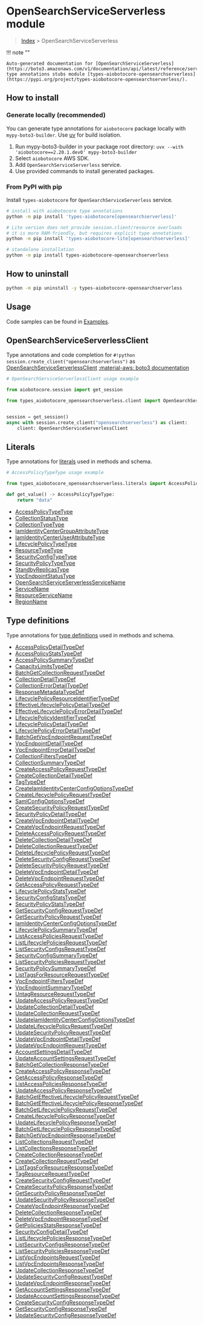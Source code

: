 # OpenSearchServiceServerless module

> [Index](../README.md) > OpenSearchServiceServerless


!!! note ""

    Auto-generated documentation for [OpenSearchServiceServerless](https://boto3.amazonaws.com/v1/documentation/api/latest/reference/services/opensearchserverless.html#opensearchserviceserverless)
    type annotations stubs module [types-aiobotocore-opensearchserverless](https://pypi.org/project/types-aiobotocore-opensearchserverless/).

## How to install

### Generate locally (recommended)

You can generate type annotations for `aiobotocore` package locally with `mypy-boto3-builder`.
Use [uv](https://docs.astral.sh/uv/getting-started/installation/) for build isolation.

1. Run mypy-boto3-builder in your package root directory: `uvx --with 'aiobotocore==2.20.1.dev0' mypy-boto3-builder`
1. Select `aiobotocore` AWS SDK.
1. Add `OpenSearchServiceServerless` service.
1. Use provided commands to install generated packages.



### From PyPI with pip

Install `types-aiobotocore` for `OpenSearchServiceServerless` service.

```bash
# install with aiobotocore type annotations
python -m pip install 'types-aiobotocore[opensearchserverless]'

# Lite version does not provide session.client/resource overloads
# it is more RAM-friendly, but requires explicit type annotations
python -m pip install 'types-aiobotocore-lite[opensearchserverless]'

# standalone installation
python -m pip install types-aiobotocore-opensearchserverless
```



## How to uninstall

```bash
python -m pip uninstall -y types-aiobotocore-opensearchserverless
```

## Usage

Code samples can be found in [Examples](./usage.md).

## OpenSearchServiceServerlessClient

Type annotations and code completion for  `#!python session.create_client("opensearchserverless")` as [OpenSearchServiceServerlessClient](./client.md)
[:material-aws: boto3 documentation](https://boto3.amazonaws.com/v1/documentation/api/latest/reference/services/opensearchserverless.html#OpenSearchServiceServerless.Client)

```python
# OpenSearchServiceServerlessClient usage example

from aiobotocore.session import get_session

from types_aiobotocore_opensearchserverless.client import OpenSearchServiceServerlessClient


session = get_session()
async with session.create_client("opensearchserverless") as client:
    client: OpenSearchServiceServerlessClient
```








## Literals

Type annotations for [literals](./literals.md) used in methods and schema.

```python
# AccessPolicyTypeType usage example

from types_aiobotocore_opensearchserverless.literals import AccessPolicyTypeType

def get_value() -> AccessPolicyTypeType:
    return "data"
```

- [AccessPolicyTypeType](./literals.md#accesspolicytypetype)
- [CollectionStatusType](./literals.md#collectionstatustype)
- [CollectionTypeType](./literals.md#collectiontypetype)
- [IamIdentityCenterGroupAttributeType](./literals.md#iamidentitycentergroupattributetype)
- [IamIdentityCenterUserAttributeType](./literals.md#iamidentitycenteruserattributetype)
- [LifecyclePolicyTypeType](./literals.md#lifecyclepolicytypetype)
- [ResourceTypeType](./literals.md#resourcetypetype)
- [SecurityConfigTypeType](./literals.md#securityconfigtypetype)
- [SecurityPolicyTypeType](./literals.md#securitypolicytypetype)
- [StandbyReplicasType](./literals.md#standbyreplicastype)
- [VpcEndpointStatusType](./literals.md#vpcendpointstatustype)
- [OpenSearchServiceServerlessServiceName](./literals.md#opensearchserviceserverlessservicename)
- [ServiceName](./literals.md#servicename)
- [ResourceServiceName](./literals.md#resourceservicename)
- [RegionName](./literals.md#regionname)




## Type definitions

Type annotations for [type definitions](./type_defs.md) used in methods and schema.

- [AccessPolicyDetailTypeDef](./type_defs.md#accesspolicydetailtypedef)
- [AccessPolicyStatsTypeDef](./type_defs.md#accesspolicystatstypedef)
- [AccessPolicySummaryTypeDef](./type_defs.md#accesspolicysummarytypedef)
- [CapacityLimitsTypeDef](./type_defs.md#capacitylimitstypedef)
- [BatchGetCollectionRequestTypeDef](./type_defs.md#batchgetcollectionrequesttypedef)
- [CollectionDetailTypeDef](./type_defs.md#collectiondetailtypedef)
- [CollectionErrorDetailTypeDef](./type_defs.md#collectionerrordetailtypedef)
- [ResponseMetadataTypeDef](./type_defs.md#responsemetadatatypedef)
- [LifecyclePolicyResourceIdentifierTypeDef](./type_defs.md#lifecyclepolicyresourceidentifiertypedef)
- [EffectiveLifecyclePolicyDetailTypeDef](./type_defs.md#effectivelifecyclepolicydetailtypedef)
- [EffectiveLifecyclePolicyErrorDetailTypeDef](./type_defs.md#effectivelifecyclepolicyerrordetailtypedef)
- [LifecyclePolicyIdentifierTypeDef](./type_defs.md#lifecyclepolicyidentifiertypedef)
- [LifecyclePolicyDetailTypeDef](./type_defs.md#lifecyclepolicydetailtypedef)
- [LifecyclePolicyErrorDetailTypeDef](./type_defs.md#lifecyclepolicyerrordetailtypedef)
- [BatchGetVpcEndpointRequestTypeDef](./type_defs.md#batchgetvpcendpointrequesttypedef)
- [VpcEndpointDetailTypeDef](./type_defs.md#vpcendpointdetailtypedef)
- [VpcEndpointErrorDetailTypeDef](./type_defs.md#vpcendpointerrordetailtypedef)
- [CollectionFiltersTypeDef](./type_defs.md#collectionfilterstypedef)
- [CollectionSummaryTypeDef](./type_defs.md#collectionsummarytypedef)
- [CreateAccessPolicyRequestTypeDef](./type_defs.md#createaccesspolicyrequesttypedef)
- [CreateCollectionDetailTypeDef](./type_defs.md#createcollectiondetailtypedef)
- [TagTypeDef](./type_defs.md#tagtypedef)
- [CreateIamIdentityCenterConfigOptionsTypeDef](./type_defs.md#createiamidentitycenterconfigoptionstypedef)
- [CreateLifecyclePolicyRequestTypeDef](./type_defs.md#createlifecyclepolicyrequesttypedef)
- [SamlConfigOptionsTypeDef](./type_defs.md#samlconfigoptionstypedef)
- [CreateSecurityPolicyRequestTypeDef](./type_defs.md#createsecuritypolicyrequesttypedef)
- [SecurityPolicyDetailTypeDef](./type_defs.md#securitypolicydetailtypedef)
- [CreateVpcEndpointDetailTypeDef](./type_defs.md#createvpcendpointdetailtypedef)
- [CreateVpcEndpointRequestTypeDef](./type_defs.md#createvpcendpointrequesttypedef)
- [DeleteAccessPolicyRequestTypeDef](./type_defs.md#deleteaccesspolicyrequesttypedef)
- [DeleteCollectionDetailTypeDef](./type_defs.md#deletecollectiondetailtypedef)
- [DeleteCollectionRequestTypeDef](./type_defs.md#deletecollectionrequesttypedef)
- [DeleteLifecyclePolicyRequestTypeDef](./type_defs.md#deletelifecyclepolicyrequesttypedef)
- [DeleteSecurityConfigRequestTypeDef](./type_defs.md#deletesecurityconfigrequesttypedef)
- [DeleteSecurityPolicyRequestTypeDef](./type_defs.md#deletesecuritypolicyrequesttypedef)
- [DeleteVpcEndpointDetailTypeDef](./type_defs.md#deletevpcendpointdetailtypedef)
- [DeleteVpcEndpointRequestTypeDef](./type_defs.md#deletevpcendpointrequesttypedef)
- [GetAccessPolicyRequestTypeDef](./type_defs.md#getaccesspolicyrequesttypedef)
- [LifecyclePolicyStatsTypeDef](./type_defs.md#lifecyclepolicystatstypedef)
- [SecurityConfigStatsTypeDef](./type_defs.md#securityconfigstatstypedef)
- [SecurityPolicyStatsTypeDef](./type_defs.md#securitypolicystatstypedef)
- [GetSecurityConfigRequestTypeDef](./type_defs.md#getsecurityconfigrequesttypedef)
- [GetSecurityPolicyRequestTypeDef](./type_defs.md#getsecuritypolicyrequesttypedef)
- [IamIdentityCenterConfigOptionsTypeDef](./type_defs.md#iamidentitycenterconfigoptionstypedef)
- [LifecyclePolicySummaryTypeDef](./type_defs.md#lifecyclepolicysummarytypedef)
- [ListAccessPoliciesRequestTypeDef](./type_defs.md#listaccesspoliciesrequesttypedef)
- [ListLifecyclePoliciesRequestTypeDef](./type_defs.md#listlifecyclepoliciesrequesttypedef)
- [ListSecurityConfigsRequestTypeDef](./type_defs.md#listsecurityconfigsrequesttypedef)
- [SecurityConfigSummaryTypeDef](./type_defs.md#securityconfigsummarytypedef)
- [ListSecurityPoliciesRequestTypeDef](./type_defs.md#listsecuritypoliciesrequesttypedef)
- [SecurityPolicySummaryTypeDef](./type_defs.md#securitypolicysummarytypedef)
- [ListTagsForResourceRequestTypeDef](./type_defs.md#listtagsforresourcerequesttypedef)
- [VpcEndpointFiltersTypeDef](./type_defs.md#vpcendpointfilterstypedef)
- [VpcEndpointSummaryTypeDef](./type_defs.md#vpcendpointsummarytypedef)
- [UntagResourceRequestTypeDef](./type_defs.md#untagresourcerequesttypedef)
- [UpdateAccessPolicyRequestTypeDef](./type_defs.md#updateaccesspolicyrequesttypedef)
- [UpdateCollectionDetailTypeDef](./type_defs.md#updatecollectiondetailtypedef)
- [UpdateCollectionRequestTypeDef](./type_defs.md#updatecollectionrequesttypedef)
- [UpdateIamIdentityCenterConfigOptionsTypeDef](./type_defs.md#updateiamidentitycenterconfigoptionstypedef)
- [UpdateLifecyclePolicyRequestTypeDef](./type_defs.md#updatelifecyclepolicyrequesttypedef)
- [UpdateSecurityPolicyRequestTypeDef](./type_defs.md#updatesecuritypolicyrequesttypedef)
- [UpdateVpcEndpointDetailTypeDef](./type_defs.md#updatevpcendpointdetailtypedef)
- [UpdateVpcEndpointRequestTypeDef](./type_defs.md#updatevpcendpointrequesttypedef)
- [AccountSettingsDetailTypeDef](./type_defs.md#accountsettingsdetailtypedef)
- [UpdateAccountSettingsRequestTypeDef](./type_defs.md#updateaccountsettingsrequesttypedef)
- [BatchGetCollectionResponseTypeDef](./type_defs.md#batchgetcollectionresponsetypedef)
- [CreateAccessPolicyResponseTypeDef](./type_defs.md#createaccesspolicyresponsetypedef)
- [GetAccessPolicyResponseTypeDef](./type_defs.md#getaccesspolicyresponsetypedef)
- [ListAccessPoliciesResponseTypeDef](./type_defs.md#listaccesspoliciesresponsetypedef)
- [UpdateAccessPolicyResponseTypeDef](./type_defs.md#updateaccesspolicyresponsetypedef)
- [BatchGetEffectiveLifecyclePolicyRequestTypeDef](./type_defs.md#batchgeteffectivelifecyclepolicyrequesttypedef)
- [BatchGetEffectiveLifecyclePolicyResponseTypeDef](./type_defs.md#batchgeteffectivelifecyclepolicyresponsetypedef)
- [BatchGetLifecyclePolicyRequestTypeDef](./type_defs.md#batchgetlifecyclepolicyrequesttypedef)
- [CreateLifecyclePolicyResponseTypeDef](./type_defs.md#createlifecyclepolicyresponsetypedef)
- [UpdateLifecyclePolicyResponseTypeDef](./type_defs.md#updatelifecyclepolicyresponsetypedef)
- [BatchGetLifecyclePolicyResponseTypeDef](./type_defs.md#batchgetlifecyclepolicyresponsetypedef)
- [BatchGetVpcEndpointResponseTypeDef](./type_defs.md#batchgetvpcendpointresponsetypedef)
- [ListCollectionsRequestTypeDef](./type_defs.md#listcollectionsrequesttypedef)
- [ListCollectionsResponseTypeDef](./type_defs.md#listcollectionsresponsetypedef)
- [CreateCollectionResponseTypeDef](./type_defs.md#createcollectionresponsetypedef)
- [CreateCollectionRequestTypeDef](./type_defs.md#createcollectionrequesttypedef)
- [ListTagsForResourceResponseTypeDef](./type_defs.md#listtagsforresourceresponsetypedef)
- [TagResourceRequestTypeDef](./type_defs.md#tagresourcerequesttypedef)
- [CreateSecurityConfigRequestTypeDef](./type_defs.md#createsecurityconfigrequesttypedef)
- [CreateSecurityPolicyResponseTypeDef](./type_defs.md#createsecuritypolicyresponsetypedef)
- [GetSecurityPolicyResponseTypeDef](./type_defs.md#getsecuritypolicyresponsetypedef)
- [UpdateSecurityPolicyResponseTypeDef](./type_defs.md#updatesecuritypolicyresponsetypedef)
- [CreateVpcEndpointResponseTypeDef](./type_defs.md#createvpcendpointresponsetypedef)
- [DeleteCollectionResponseTypeDef](./type_defs.md#deletecollectionresponsetypedef)
- [DeleteVpcEndpointResponseTypeDef](./type_defs.md#deletevpcendpointresponsetypedef)
- [GetPoliciesStatsResponseTypeDef](./type_defs.md#getpoliciesstatsresponsetypedef)
- [SecurityConfigDetailTypeDef](./type_defs.md#securityconfigdetailtypedef)
- [ListLifecyclePoliciesResponseTypeDef](./type_defs.md#listlifecyclepoliciesresponsetypedef)
- [ListSecurityConfigsResponseTypeDef](./type_defs.md#listsecurityconfigsresponsetypedef)
- [ListSecurityPoliciesResponseTypeDef](./type_defs.md#listsecuritypoliciesresponsetypedef)
- [ListVpcEndpointsRequestTypeDef](./type_defs.md#listvpcendpointsrequesttypedef)
- [ListVpcEndpointsResponseTypeDef](./type_defs.md#listvpcendpointsresponsetypedef)
- [UpdateCollectionResponseTypeDef](./type_defs.md#updatecollectionresponsetypedef)
- [UpdateSecurityConfigRequestTypeDef](./type_defs.md#updatesecurityconfigrequesttypedef)
- [UpdateVpcEndpointResponseTypeDef](./type_defs.md#updatevpcendpointresponsetypedef)
- [GetAccountSettingsResponseTypeDef](./type_defs.md#getaccountsettingsresponsetypedef)
- [UpdateAccountSettingsResponseTypeDef](./type_defs.md#updateaccountsettingsresponsetypedef)
- [CreateSecurityConfigResponseTypeDef](./type_defs.md#createsecurityconfigresponsetypedef)
- [GetSecurityConfigResponseTypeDef](./type_defs.md#getsecurityconfigresponsetypedef)
- [UpdateSecurityConfigResponseTypeDef](./type_defs.md#updatesecurityconfigresponsetypedef)


